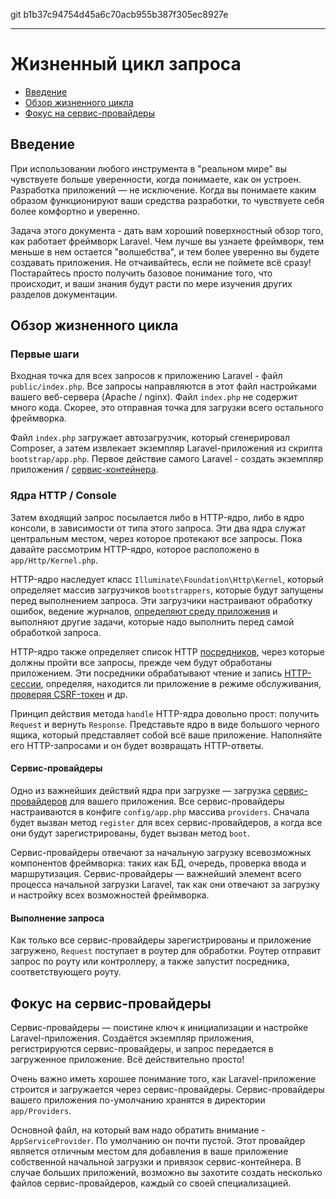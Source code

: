 git b1b37c94754d45a6c70acb955b387f305ec8927e

---

# Жизненный цикл запроса

- [Введение](#introduction)
- [Обзор жизненного цикла](#lifecycle-overview)
- [Фокус на сервис-провайдеры](#focus-on-service-providers)

<a name="introduction"></a>
## Введение

При использовании любого инструмента в "реальном мире" вы чувствуете больше уверенности, когда понимаете, как он устроен. Разработка приложений — не исключение. Когда вы понимаете каким образом функционируют ваши средства разработки, то чувствуете себя более комфортно и уверенно.

Задача этого документа - дать вам хороший поверхностный обзор того, как работает фреймворк Laravel. Чем лучше вы узнаете фреймворк, тем меньше в нем остается "волшебства", и тем более уверенно вы будете создавать приложения. Не отчаивайтесь, если не поймете всё сразу! Постарайтесь просто получить базовое понимание того, что происходит, и ваши знания будут расти по мере изучения других разделов документации.

<a name="lifecycle-overview"></a>
## Обзор жизненного цикла

### Первые шаги

Входная точка для всех запросов к приложению Laravel - файл `public/index.php`. Все запросы направляются в этот файл настройками вашего веб-сервера (Apache / nginx). Файл `index.php` не содержит много кода. Скорее, это отправная точка для загрузки всего остального фреймворка.

Файл `index.php` загружает автозагрузчик, который сгенерировал Composer, а затем извлекает экземпляр Laravel-приложения из скрипта `bootstrap/app.php`. Первое действие самого Laravel -  создать экземпляр приложения / [сервис-контейнера](/docs/{{version}}/container).

### Ядра HTTP / Console

Затем входящий запрос посылается либо в HTTP-ядро, либо в ядро консоли, в зависимости от типа этого запроса. Эти два ядра служат центральным местом, через которое протекают все запросы. Пока давайте рассмотрим HTTP-ядро, которое расположено в `app/Http/Kernel.php`.

HTTP-ядро наследует класс `Illuminate\Foundation\Http\Kernel`, который определяет массив загрузчиков `bootstrappers`, которые будут запущены перед выполнением запроса. Эти загрузчики настраивают обработку ошибок, ведение журналов, [определяют среду приложения](/docs/{{version}}/configuration#environment-configuration) и выполняют другие задачи, которые надо выполнить перед самой обработкой запроса.

HTTP-ядро также определяет список HTTP [посредников](/docs/{{version}}/middleware), через которые должны пройти все запросы, прежде чем будут обработаны приложением. Эти посредники обрабатывают чтение и запись [HTTP-сессии](/docs/{{version}}/session), определяя, находится ли приложение в режиме обслуживания, [проверяя CSRF-токен](/docs/{{version}}/csrf) и др.

Принцип действия метода `handle` HTTP-ядра довольно прост: получить `Request` и вернуть `Response`. Представьте ядро в виде большого черного ящика, который представляет собой всё ваше приложение. Наполняйте его HTTP-запросами и он будет возвращать HTTP-ответы.

#### Сервис-провайдеры

Одно из важнейших действий ядра при загрузке — загрузка [сервис-провайдеров](/docs/{{version}}/providers) для вашего приложения. Все сервис-провайдеры настраиваются в конфиге `config/app.php` массива `providers`. Сначала будет вызван метод `register` для всех сервис-провайдеров, а когда все они будут зарегистрированы, будет вызван метод `boot`.

Сервис-провайдеры отвечают за начальную загрузку всевозможных компонентов фреймворка: таких как БД, очередь, проверка ввода и маршрутизация. Сервис-провайдеры — важнейший элемент всего процесса начальной загрузки Laravel, так как они отвечают за загрузку и настройку всех возможностей фреймворка.

#### Выполнение запроса

Как только все сервис-провайдеры зарегистрированы и приложение загружено, `Request` поступает в роутер для обработки. Роутер отправит запрос по роуту или контроллеру, а также запустит посредника, соответствующего роуту.

<a name="focus-on-service-providers"></a>
## Фокус на сервис-провайдеры

Сервис-провайдеры — поистине ключ к инициализации и настройке Laravel-приложения. Создаётся экземпляр приложения, регистрируются сервис-провайдеры, и запрос передается в загруженное приложение. Всё действительно просто!

Очень важно иметь хорошее понимание того, как Laravel-приложение строится и загружается через сервис-провайдеры. Сервис-провайдеры вашего приложения по-умолчанию хранятся в директории `app/Providers`.

Основной файл, на который вам надо обратить внимание - `AppServiceProvider`. По умолчанию он почти пустой. Этот провайдер является отличным местом для добавления в ваше приложение собственной начальной загрузки и привязок сервис-контейнера. В случае больших приложений, возможно вы захотите создать несколько файлов сервис-провайдеров, каждый со своей специализацией.
